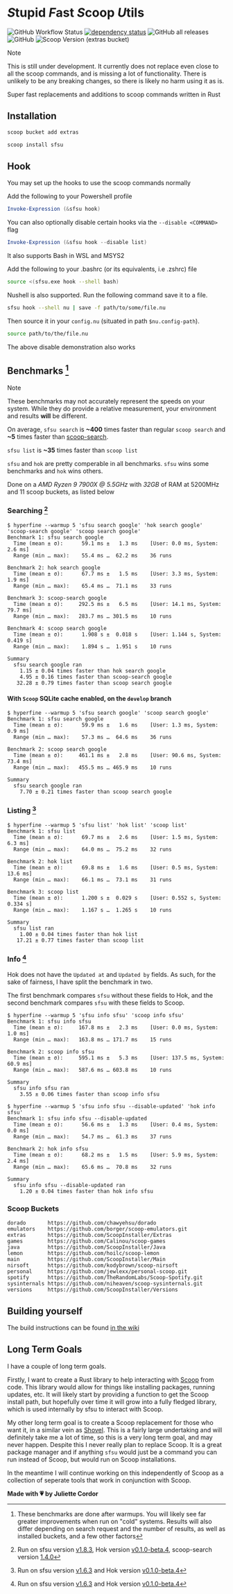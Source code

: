 # *S*tupid *F*ast *S*coop *U*tils

![GitHub Workflow Status](https://img.shields.io/github/actions/workflow/status/jewlexx/sfsu/build.yml)
[![dependency status](https://deps.rs/repo/github/jewlexx/sfsu/status.svg)](https://deps.rs/repo/github/jewlexx/sfsu)
![GitHub all releases](https://img.shields.io/github/downloads/jewlexx/sfsu/total)
![GitHub](https://img.shields.io/github/license/jewlexx/sfsu)
![Scoop Version (extras bucket)](https://img.shields.io/scoop/v/sfsu?bucket=extras)

> [!NOTE]
> This is still under development. It currently does not replace even close to all the scoop commands, and is missing a lot of functionality.
> There is unlikely to be any breaking changes, so there is likely no harm using it as is.

Super fast replacements and additions to scoop commands written in Rust

## Installation

```powershell
scoop bucket add extras

scoop install sfsu
```

## Hook

You may set up the hooks to use the scoop commands normally

Add the following to your Powershell profile

```powershell
Invoke-Expression (&sfsu hook)
```

You can also optionally disable certain hooks via the `--disable <COMMAND>` flag

```powershell
Invoke-Expression (&sfsu hook --disable list)
```

It also supports Bash in WSL and MSYS2

Add the following to your .bashrc (or its equivalents, i.e .zshrc) file

```bash
source <(sfsu.exe hook --shell bash)
```

Nushell is also supported. Run the following command save it to a file.

```sh
sfsu hook --shell nu | save -f path/to/some/file.nu
```

Then source it in your `config.nu` (situated in path `$nu.config-path`).

```sh
source path/to/the/file.nu
```

The above disable demonstration also works

## Benchmarks [^1]

> [!NOTE]
> These benchmarks may not accurately represent the speeds on your system.
> While they do provide a relative measurement, your environment and results **will** be different.

On average, `sfsu search` is **~400** times faster than regular `scoop search` and **~5** times faster than [scoop-search](https://github.com/shilangyu/scoop-search).

`sfsu list` is **~35** times faster than `scoop list`

<!--TODO: A more detailed comparison of sfsu and hok-->

`sfsu` and `hok` are pretty comperable in all benchmarks. `sfsu` wins some benchmarks and `hok` wins others.

Done on a _AMD Ryzen 9 7900X @ 5.5GHz_ with _32GB_ of RAM at 5200MHz and 11 scoop buckets, as listed below

### Searching [^search-version]

```shell
$ hyperfine --warmup 5 'sfsu search google' 'hok search google' 'scoop-search google' 'scoop search google'
Benchmark 1: sfsu search google
  Time (mean ± σ):      59.1 ms ±   1.3 ms    [User: 0.0 ms, System: 2.6 ms]
  Range (min … max):    55.4 ms …  62.2 ms    36 runs

Benchmark 2: hok search google
  Time (mean ± σ):      67.7 ms ±   1.5 ms    [User: 3.3 ms, System: 1.9 ms]
  Range (min … max):    65.4 ms …  71.1 ms    33 runs

Benchmark 3: scoop-search google
  Time (mean ± σ):     292.5 ms ±   6.5 ms    [User: 14.1 ms, System: 79.7 ms]
  Range (min … max):   283.7 ms … 301.5 ms    10 runs

Benchmark 4: scoop search google
  Time (mean ± σ):      1.908 s ±  0.018 s    [User: 1.144 s, System: 0.419 s]
  Range (min … max):    1.894 s …  1.951 s    10 runs

Summary
  sfsu search google ran
    1.15 ± 0.04 times faster than hok search google
    4.95 ± 0.16 times faster than scoop-search google
   32.28 ± 0.79 times faster than scoop search google
```

#### With `Scoop` SQLite cache enabled, on the `develop` branch

```shell
$ hyperfine --warmup 5 'sfsu search google' 'scoop search google'
Benchmark 1: sfsu search google
  Time (mean ± σ):      59.9 ms ±   1.6 ms    [User: 1.3 ms, System: 0.9 ms]
  Range (min … max):    57.3 ms …  64.6 ms    36 runs

Benchmark 2: scoop search google
  Time (mean ± σ):     461.1 ms ±   2.8 ms    [User: 90.6 ms, System: 73.4 ms]
  Range (min … max):   455.5 ms … 465.9 ms    10 runs

Summary
  sfsu search google ran
    7.70 ± 0.21 times faster than scoop search google
```

### Listing [^list-version]

```shell
$ hyperfine --warmup 5 'sfsu list' 'hok list' 'scoop list'
Benchmark 1: sfsu list
  Time (mean ± σ):      69.7 ms ±   2.6 ms    [User: 1.5 ms, System: 6.3 ms]
  Range (min … max):    64.0 ms …  75.2 ms    32 runs

Benchmark 2: hok list
  Time (mean ± σ):      69.8 ms ±   1.6 ms    [User: 0.5 ms, System: 13.6 ms]
  Range (min … max):    66.1 ms …  73.1 ms    31 runs

Benchmark 3: scoop list
  Time (mean ± σ):      1.200 s ±  0.029 s    [User: 0.552 s, System: 0.334 s]
  Range (min … max):    1.167 s …  1.265 s    10 runs

Summary
  sfsu list ran
    1.00 ± 0.04 times faster than hok list
   17.21 ± 0.77 times faster than scoop list
```

### Info [^info-version]

Hok does not have the `Updated at` and `Updated by` fields.
As such, for the sake of fairness, I have split the benchmark in two.

The first benchmark compares `sfsu` without these fields to Hok,
and the second benchmark compares `sfsu` with these fields to Scoop.

```shell
$ hyperfine --warmup 5 'sfsu info sfsu' 'scoop info sfsu'
Benchmark 1: sfsu info sfsu
  Time (mean ± σ):     167.8 ms ±   2.3 ms    [User: 0.0 ms, System: 1.0 ms]
  Range (min … max):   163.8 ms … 171.7 ms    15 runs

Benchmark 2: scoop info sfsu
  Time (mean ± σ):     595.1 ms ±   5.3 ms    [User: 137.5 ms, System: 60.9 ms]
  Range (min … max):   587.6 ms … 603.8 ms    10 runs

Summary
  sfsu info sfsu ran
    3.55 ± 0.06 times faster than scoop info sfsu
```

```shell
$ hyperfine --warmup 5 'sfsu info sfsu --disable-updated' 'hok info sfsu'
Benchmark 1: sfsu info sfsu --disable-updated
  Time (mean ± σ):      56.6 ms ±   1.3 ms    [User: 0.4 ms, System: 0.0 ms]
  Range (min … max):    54.7 ms …  61.3 ms    37 runs

Benchmark 2: hok info sfsu
  Time (mean ± σ):      68.2 ms ±   1.5 ms    [User: 5.9 ms, System: 2.4 ms]
  Range (min … max):    65.6 ms …  70.8 ms    32 runs

Summary
  sfsu info sfsu --disable-updated ran
    1.20 ± 0.04 times faster than hok info sfsu
```

### Scoop Buckets

<!-- markdownlint-disable-next-line MD040 -->

```
dorado       https://github.com/chawyehsu/dorado
emulators    https://github.com/borger/scoop-emulators.git
extras       https://github.com/ScoopInstaller/Extras
games        https://github.com/Calinou/scoop-games
java         https://github.com/ScoopInstaller/Java
lemon        https://github.com/hoilc/scoop-lemon
main         https://github.com/ScoopInstaller/Main
nirsoft      https://github.com/kodybrown/scoop-nirsoft
personal     https://github.com/jewlexx/personal-scoop.git
spotify      https://github.com/TheRandomLabs/Scoop-Spotify.git
sysinternals https://github.com/niheaven/scoop-sysinternals.git
versions     https://github.com/ScoopInstaller/Versions
```

## Building yourself

The build instructions can be found [in the wiki](https://github.com/jewlexx/sfsu/wiki/Building)

## Long Term Goals

I have a couple of long term goals.

Firstly, I want to create a Rust library to help interacting with [Scoop](https://scoop.sh) from code. This library would allow for things like installing packages, running updates, etc.
It will likely start by providing a function to get the Scoop install path, but hopefully over time it will grow into a fully fledged library, which is used internally by sfsu to interact with Scoop.

My other long term goal is to create a Scoop replacement for those who want it, in a similar vein as [Shovel](https://github.com/Ash258/Scoop-Core). This is a fairly large undertaking and will definitely take me a lot of time, so this is a very long term goal, and may never happen. Despite this I never really plan to replace Scoop. It is a great package manager and if anything `sfsu` would just be a command you can run instead of Scoop, but would run on Scoop installations.

In the meantime I will continue working on this independently of Scoop as a collection of seperate tools that work in conjunction with Scoop.

<!-- markdownlint-disable-next-line MD036 -->

**Made with 💗 by Juliette Cordor**

[^1]: These benchmarks are done after warmups. You will likely see far greater improvements when run on "cold" systems. Results will also differ depending on search request and the number of results, as well as installed buckets, and a few other factors
[^search-version]: Run on sfsu version [v1.8.3][v1.8.3], Hok version [v0.1.0-beta.4][hokv0.1.0-beta.4], scoop-search version [1.4.0](https://github.com/shilangyu/scoop-search/releases/tag/v1.4.0)
[^info-version]: Run on sfsu version [v1.6.3][v1.6.3] and Hok version [v0.1.0-beta.4][hokv0.1.0-beta.4]
[^list-version]: Run on sfsu version [v1.6.3][v1.6.3] and Hok version [v0.1.0-beta.4][hokv0.1.0-beta.4]

[v1.8.3]: https://github.com/jewlexx/sfsu/releases/tag/v1.8.3
[v1.6.3]: https://github.com/jewlexx/sfsu/releases/tag/v1.6.3
[hokv0.1.0-beta.4]: https://github.com/chawyehsu/hok/releases/tag/v0.1.0-beta.4
